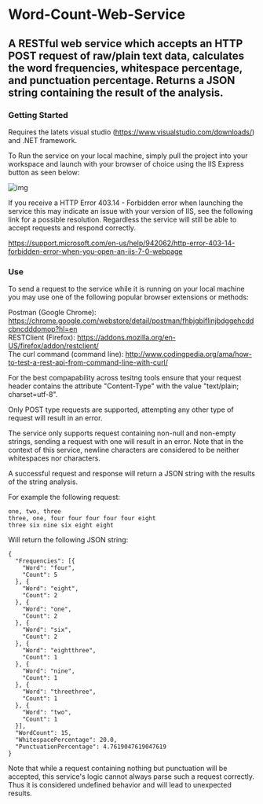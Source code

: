 # Word-Count-Web-Service
## A RESTful web service which accepts an HTTP POST request of raw/plain text data, calculates the word frequencies, whitespace percentage, and punctuation percentage. Returns a JSON string containing the result of the analysis.

### Getting Started
Requires the latets visual studio (https://www.visualstudio.com/downloads/) and .NET framework.

To Run the service on your local machine, simply pull the project into your workspace and launch with your browser of choice using the IIS Express button as seen below:

![img](https://i.imgur.com/i8M8m6R.png)

If you receive a HTTP Error 403.14 - Forbidden error when launching the service this may indicate an issue with your version of IIS, see the following link for a possible resolution. Regardless the service will still be able to accept requests and respond correctly.

https://support.microsoft.com/en-us/help/942062/http-error-403-14-forbidden-error-when-you-open-an-iis-7-0-webpage

### Use
To send a request to the service while it is running on your local machine you may use one of the following popular browser extensions or methods:

Postman (Google Chrome): https://chrome.google.com/webstore/detail/postman/fhbjgbiflinjbdggehcddcbncdddomop?hl=en  
RESTClient (Firefox): https://addons.mozilla.org/en-US/firefox/addon/restclient/  
The curl command (command line): http://www.codingpedia.org/ama/how-to-test-a-rest-api-from-command-line-with-curl/  

For the best compapability across tesitng tools ensure that your request header contains the attribute "Content-Type" with the value "text/plain; charset=utf-8".

Only POST type requests are supported, attempting any other type of request will result in an error.

The service only supports request containing non-null and non-empty strings, sending a request with one will result in an error. Note that in the context of this service, newline characters are considered to be neither whitespaces nor characters.

A successful request and response will return a JSON string with the results of the string analysis.

For example the following request:

```
one, two, three
three, one, four four four four four eight
three six nine six eight eight
```

Will return the following JSON string:

```
{
  "Frequencies": [{
    "Word": "four",
    "Count": 5
  }, {
    "Word": "eight",
    "Count": 2
  }, {
    "Word": "one",
    "Count": 2
  }, {
    "Word": "six",
    "Count": 2
  }, {
    "Word": "eightthree",
    "Count": 1
  }, {
    "Word": "nine",
    "Count": 1
  }, {
    "Word": "threethree",
    "Count": 1
  }, {
    "Word": "two",
    "Count": 1
  }],
  "WordCount": 15,
  "WhitespacePercentage": 20.0,
  "PunctuationPercentage": 4.7619047619047619
}
```

Note that while a request containing nothing but punctuation will be accepted, this service's logic cannot always parse such a request correctly. Thus it is considered undefined behavior and will lead to unexpected results.
